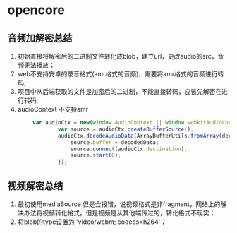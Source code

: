 # opencore
## 音频加解密总结
1. 初始直接将解密后的二进制文件转化成blob，建立url，更改audio的src，音频无法播放；
2. web不支持安卓的录音格式(amr格式的音频)，需要将amr格式的音频进行转码;
3. 项目中从后端获取的文件是加密后的二进制，不能直接转码，应该先解密在进行转码;
4. audioContext 不支持amr
```js
		var audioCtx = new(window.AudioContext || window.webkitAudioContext)();
				var source = audioCtx.createBufferSource();
				audioCtx.decodeAudioData(ArrayBufferUtils.fromArray(decryptArray), function(decodedData) {
					source.buffer = decodedData;
					source.connect(audioCtx.destination);
					source.start(0);
				});

   ```
## 视频解密总结
1. 最初使用mediaSource 但是会报错，说视频格式是非fragment，网络上的解决办法将视频转化格式，但是视频是从其他端传过的，转化格式不现实；
2. 将blob的type设置为 'video/webm; codecs=h264'；


